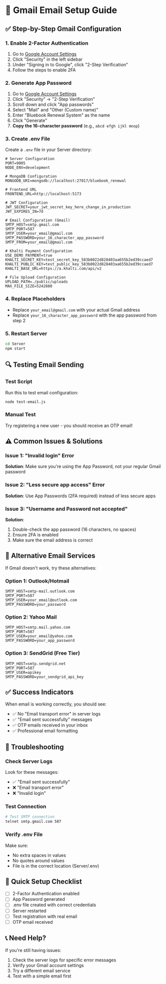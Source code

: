 # 📧 Gmail Email Setup Guide

## ✅ **Step-by-Step Gmail Configuration**

### 1. **Enable 2-Factor Authentication**
1. Go to [Google Account Settings](https://myaccount.google.com/)
2. Click "Security" in the left sidebar
3. Under "Signing in to Google", click "2-Step Verification"
4. Follow the steps to enable 2FA

### 2. **Generate App Password**
1. Go to [Google Account Settings](https://myaccount.google.com/)
2. Click "Security" → "2-Step Verification"
3. Scroll down and click "App passwords"
4. Select "Mail" and "Other (Custom name)"
5. Enter "Bluebook Renewal System" as the name
6. Click "Generate"
7. **Copy the 16-character password** (e.g., `abcd efgh ijkl mnop`)

### 3. **Create .env File**
Create a `.env` file in your Server directory:

```env
# Server Configuration
PORT=9005
NODE_ENV=development

# MongoDB Configuration
MONGODB_URI=mongodb://localhost:27017/bluebook_renewal

# Frontend URL
FRONTEND_URL=http://localhost:5173

# JWT Configuration
JWT_SECRET=your_jwt_secret_key_here_change_in_production
JWT_EXPIRES_IN=7d

# Email Configuration (Gmail)
SMTP_HOST=smtp.gmail.com
SMTP_PORT=587
SMTP_USER=your_email@gmail.com
SMTP_PASSWORD=your_16_character_app_password
SMTP_FROM=your_email@gmail.com

# Khalti Payment Configuration
USE_DEMO_PAYMENT=true
KHALTI_SECRET_KEY=test_secret_key_583b0022d828403aa655b2ed39ccaed7
KHALTI_PUBLIC_KEY=test_public_key_583b0022d828403aa655b2ed39ccaed7
KHALTI_BASE_URL=https://a.khalti.com/api/v2

# File Upload Configuration
UPLOAD_PATH=./public/uploads
MAX_FILE_SIZE=5242880
```

### 4. **Replace Placeholders**
- Replace `your_email@gmail.com` with your actual Gmail address
- Replace `your_16_character_app_password` with the app password from step 2

### 5. **Restart Server**
```bash
cd Server
npm start
```

## 🔍 **Testing Email Sending**

### Test Script
Run this to test email configuration:

```bash
node test-email.js
```

### Manual Test
Try registering a new user - you should receive an OTP email!

## ⚠️ **Common Issues & Solutions**

### Issue 1: "Invalid login" Error
**Solution**: Make sure you're using the App Password, not your regular Gmail password

### Issue 2: "Less secure app access" Error
**Solution**: Use App Passwords (2FA required) instead of less secure apps

### Issue 3: "Username and Password not accepted"
**Solution**: 
1. Double-check the app password (16 characters, no spaces)
2. Ensure 2FA is enabled
3. Make sure the email address is correct

## 🚀 **Alternative Email Services**

If Gmail doesn't work, try these alternatives:

### Option 1: Outlook/Hotmail
```env
SMTP_HOST=smtp-mail.outlook.com
SMTP_PORT=587
SMTP_USER=your_email@outlook.com
SMTP_PASSWORD=your_password
```

### Option 2: Yahoo Mail
```env
SMTP_HOST=smtp.mail.yahoo.com
SMTP_PORT=587
SMTP_USER=your_email@yahoo.com
SMTP_PASSWORD=your_app_password
```

### Option 3: SendGrid (Free Tier)
```env
SMTP_HOST=smtp.sendgrid.net
SMTP_PORT=587
SMTP_USER=apikey
SMTP_PASSWORD=your_sendgrid_api_key
```

## ✅ **Success Indicators**

When email is working correctly, you should see:
- ✅ No "Email transport error" in server logs
- ✅ "Email sent successfully" messages
- ✅ OTP emails received in your inbox
- ✅ Professional email formatting

## 🔧 **Troubleshooting**

### Check Server Logs
Look for these messages:
- ✅ "Email sent successfully"
- ❌ "Email transport error"
- ❌ "Invalid login"

### Test Connection
```bash
# Test SMTP connection
telnet smtp.gmail.com 587
```

### Verify .env File
Make sure:
- No extra spaces in values
- No quotes around values
- File is in the correct location (Server/.env)

## 🎯 **Quick Setup Checklist**

- [ ] 2-Factor Authentication enabled
- [ ] App Password generated
- [ ] .env file created with correct credentials
- [ ] Server restarted
- [ ] Test registration with real email
- [ ] OTP email received

## 📞 **Need Help?**

If you're still having issues:
1. Check the server logs for specific error messages
2. Verify your Gmail account settings
3. Try a different email service
4. Test with a simple email first 